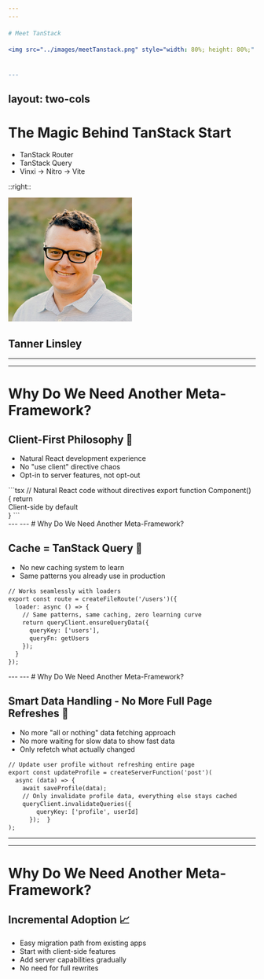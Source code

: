 ```yaml
---
---

# Meet TanStack

<img src="../images/meetTanstack.png" style="width: 80%; height: 80%;" class="m-auto" />


---
```

layout: two-cols
---
# The Magic Behind TanStack Start

<ul class="flex flex-col gap-5">
	<li v-click class="text-5xl">TanStack Router</li>
	<li v-click class="text-3xl">TanStack Query</li>
	<li v-click class="text-sm">Vinxi -> Nitro -> Vite</li>
</ul>

::right::

<div class="flex flex-col items-center gap-2" v-click>
<img src="../images/tanner.jpg" style="width: 50%; height: 50%;" class="m-auto self-center mt-30 rounded-full" />

## Tanner Linsley


</div>



---
---
# Why Do We Need Another Meta-Framework?

<div v-click>


## Client-First Philosophy 🎯


<ul class="mb-10">
	<li>Natural React development experience</li>
	<li>No "use client" directive chaos</li>
	<li>Opt-in to server features, not opt-out</li>
</ul>

</div>
<div v-click>
```tsx 
// Natural React code without directives
export function Component() {
  return <div>Client-side by default</div>
}
```
</div>
---
---
# Why Do We Need Another Meta-Framework?

## Cache = TanStack Query 🔄


<ul class="mb-10">
	<li>No new caching system to learn</li>
	<li>Same patterns you already use in production</li>
</ul>

<div v-click>

```tsx
// Works seamlessly with loaders
export const route = createFileRoute('/users')({
  loader: async () => {
    // Same patterns, same caching, zero learning curve
    return queryClient.ensureQueryData({
      queryKey: ['users'],
      queryFn: getUsers
    });
  }
});

```
</div>
---
---
# Why Do We Need Another Meta-Framework?

## Smart Data Handling - No More Full Page Refreshes 🚀


<ul class="mb-10">
  <li>No more "all or nothing" data fetching approach</li>
  <li>No more waiting for slow data to show fast data</li>
  <li>Only refetch what actually changed</li>
</ul>

<div v-click>

```tsx
// Update user profile without refreshing entire page
export const updateProfile = createServerFunction('post')(
  async (data) => {
    await saveProfile(data);
    // Only invalidate profile data, everything else stays cached
    queryClient.invalidateQueries({ 
        queryKey: ['profile', userId] 
      });  }
);
```
</div>

---
---
# Why Do We Need Another Meta-Framework?

## Incremental Adoption 📈


<ul class="mb-10">
  <li>Easy migration path from existing apps</li>
  <li>Start with client-side features</li>
  <li>Add server capabilities gradually</li>
  <li>No need for full rewrites</li>
</ul>

